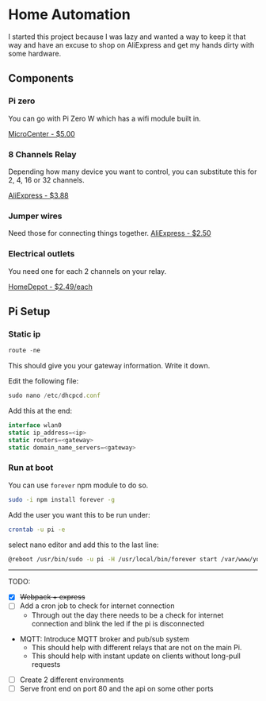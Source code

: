 
# Home Automation

I started this project because I was lazy and wanted a way to keep it that way and have an excuse to shop on AliExpress and get my hands dirty with some hardware. 

## Components

### Pi zero

You can go with Pi Zero W which has a wifi module built in.

[MicroCenter - $5.00](http://www.microcenter.com/search/search_results.aspx?Ntt=pi+zero+board)

### 8 Channels Relay

Depending how many device you want to control, you can substitute this for 2, 4, 16 or 32 channels.

[AliExpress - $3.88](https://www.aliexpress.com/wholesale?catId=0&initiative_id=SB_20170912200904&SearchText=8+relay+channel)

### Jumper wires

Need those for connecting things together. 
[AliExpress - $2.50](https://www.aliexpress.com/wholesale?catId=0&initiative_id=SB_20170912200700&SearchText=jumper+wire+female+to+female)

### Electrical outlets

You need one for each 2 channels on your relay.

[HomeDepot - $2.49/each](http://www.homedepot.com/p/Leviton-Decora-15-Amp-Tamper-Resistant-Duplex-Outlet-Black-R55-T5325-0DE/202066690)

## Pi Setup

### Static ip

```javascript
route -ne
```

This should give you your gateway information. Write it down.

Edit the following file:

```javascript
sudo nano /etc/dhcpcd.conf
```

Add this at the end:

```javascript
interface wlan0
static ip_address=<ip>
static routers=<gateway>
static domain_name_servers=<gateway>
```

### Run at boot

You can use `forever` npm module to do so.

```bash
sudo -i npm install forever -g
```

Add the user you want this to be run under:

```bash
crontab -u pi -e
```

select nano editor and add this to the last line: 

```bash
@reboot /usr/bin/sudo -u pi -H /usr/local/bin/forever start /var/www/your-server.js
```

----
TODO:

- [X] ~~Webpack + express~~
- [ ] Add a cron job to check for internet connection
  - Through out the day there needs to be a check for internet connection and blink the led if the pi is disconnected
- MQTT: Introduce MQTT broker and pub/sub system
  - This should help with different relays that are not on the main Pi.
  - This should help with instant update on clients without long-pull requests
- [ ] Create 2 different environments
- [ ] Serve front end on port 80 and the api on some other ports